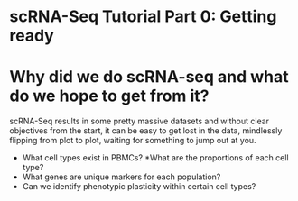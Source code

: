 scRNA-Seq Tutorial Part 0: Getting ready
================

# Why did we do scRNA-seq and what do we hope to get from it?

scRNA-Seq results in some pretty massive datasets and without clear
objectives from the start, it can be easy to get lost in the data,
mindlessly flipping from plot to plot, waiting for something to jump out
at you.

  - What cell types exist in PBMCs? \*What are the proportions of each
    cell type?
  - What genes are unique markers for each population?
  - Can we identify phenotypic plasticity within certain cell types?

